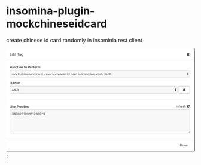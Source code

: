 # insomina-plugin-mockchineseidcard

create chinese id card randomly in insominia rest client

![readme_sepc](https://github.com/camiler/insomnia-plugin-mockchineseidcard/blob/master/img/readme_spec.png);
